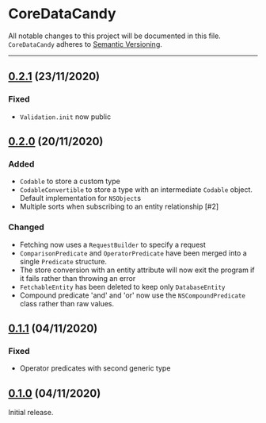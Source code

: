 # CoreDataCandy

All notable changes to this project will be documented in this file. `CoreDataCandy` adheres to [Semantic Versioning](http://semver.org).

---
## [0.2.1](https://github.com/amaris/core-data-candy/tree/0.2.1) (23/11/2020)

### Fixed
- `Validation.init` now public

## [0.2.0](https://github.com/amaris/core-data-candy/tree/0.2.0) (20/11/2020)

### Added
- `Codable` to store a custom type
- `CodableConvertible` to store a type with an intermediate `Codable` object. Default implementation for `NSObject`s
- Multiple sorts when subscribing to an entity relationship [#2]

### Changed
- Fetching now uses a `RequestBuilder` to specify a request
- `ComparisonPredicate` and `OperatorPredicate` have been merged into a single `Predicate` structure.
- The store conversion with an entity attribute will now exit the program if it fails rather than throwing an error
- `FetchableEntity` has been deleted to keep only `DatabaseEntity`
- Compound predicate 'and' and 'or' now use the `NSCompoundPredicate` class rather than raw values.

## [0.1.1](https://github.com/amaris/core-data-candy/tree/0.1.1) (04/11/2020)

### Fixed
- Operator predicates with second generic type

## [0.1.0](https://github.com/amaris/core-data-candy/tree/0.1.0) (04/11/2020)

Initial release.
